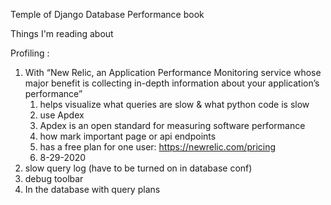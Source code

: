 Temple of Django Database Performance book   

Things I'm reading about

Profiling :   
1. With “New Relic, an Application Performance Monitoring service whose major benefit is collecting in-depth information about your application’s performance”   
   1. helps visualize what queries are slow & what python code is slow
   1. use Apdex
   1. Apdex is an open standard for measuring software performance
   1. how mark important page or api endpoints
   1. has a free plan for one user: https://newrelic.com/pricing
   1. 8-29-2020
1. slow query log (have to be turned on in database conf)
1. debug toolbar
1. In the database with query plans
